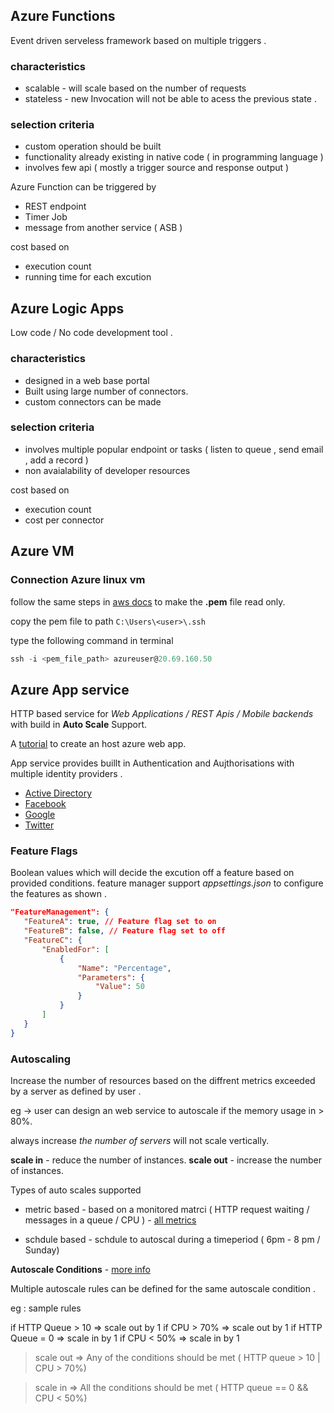 ## Azure Functions
Event driven serveless framework based on multiple triggers . 

### characteristics 
- scalable - will scale based on the number of requests 
- stateless - new Invocation will not be able to acess the previous state . 

### selection criteria 
- custom operation should be built 
- functionality already existing in native code ( in programming language )
- involves few api ( mostly a trigger source and response output )


Azure Function can be triggered by 
 - REST  endpoint 
 - Timer Job 
 - message from another service ( ASB ) 

 cost based on 
 - execution count
 - running time for each excution 

 


## Azure Logic Apps
Low code / No code development tool .

### characteristics
- designed in a web base portal
- Built using large number of connectors.
- custom connectors can be made

### selection criteria 
 - involves multiple popular endpoint or tasks  ( listen to queue , send email , add a record )
 - non avaialability of developer resources 

cost based on 
- execution count 
- cost per connector

## Azure VM

### Connection Azure linux vm 

follow the same steps in [aws docs](https://github.com/dinith72/CodeDocs/blob/main/cloud/aws.md#connecting-aws-ec2) to make the **.pem** file read only.

copy the pem file to path ``` C:\Users\<user>\.ssh ```

type the following command in terminal 
``` powershell 
ssh -i <pem_file_path> azureuser@20.69.160.50
```


## Azure App service 
HTTP  based service for *Web Applications / REST  Apis / Mobile backends* with build in **Auto Scale** Support.

A [tutorial](https://docs.microsoft.com/en-us/learn/modules/introduction-to-azure-app-service/7-create-html-web-app) to create an host azure web app.

App service provides buillt in Authentication and Aujthorisations with multiple identity providers . 
- [Active Directory](https://docs.microsoft.com/en-us/azure/app-service/configure-authentication-provider-aad) 
- [Facebook](https://docs.microsoft.com/en-us/azure/app-service/configure-authentication-provider-facebook)
- [Google](https://docs.microsoft.com/en-us/azure/app-service/configure-authentication-provider-google)
- [Twitter](https://docs.microsoft.com/en-us/azure/app-service/configure-authentication-provider-twitter)

### Feature Flags 
Boolean values which will decide the excution off a feature based on provided conditions. 
 feature manager support *appsettings.json* to configure the features as shown . 

 ``` json 
 "FeatureManagement": {
    "FeatureA": true, // Feature flag set to on
    "FeatureB": false, // Feature flag set to off
    "FeatureC": {
        "EnabledFor": [
            {
                "Name": "Percentage",
                "Parameters": {
                    "Value": 50
                }
            }
        ]
    }
}

```

### Autoscaling 

Increase the number of resources based on the diffrent metrics exceeded by a server as defined by user . 

eg -> user can design an web service to autoscale if the memory usage in > 80%. 

always increase *the number of servers* will not scale vertically. 

**scale in** - reduce the number of instances. 
**scale out** - increase the number of instances. 

Types of auto scales supported 

- metric based - based on a monitored matrci ( HTTP request waiting / messages in a queue / CPU ) - [all metrics](https://docs.microsoft.com/en-us/learn/modules/scale-apps-app-service/3-app-service-autoscale-conditions-rules#:~:text=Metrics%20for%20autoscale%20rules)

- schdule based - schdule to autoscal during a timeperiod ( 6pm - 8 pm / Sunday)

**Autoscale Conditions** - [more info](https://docs.microsoft.com/en-us/learn/modules/scale-apps-app-service/3-app-service-autoscale-conditions-rules#:~:text=has%20been%20crossed.-,Autoscale%20actions,-When%20an%20autoscale)

Multiple autoscale rules can be defined for the same autoscale condition . 

eg : sample rules 

if HTTP Queue > 10 => scale out by 1
if CPU > 70% => scale out by 1 
if HTTP Queue = 0 => scale in by 1
if CPU < 50% => scale in by 1

> scale out => Any of the conditions should be met ( HTTP queue > 10 | CPU > 70%)

> scale in => All the conditions should be met ( HTTP queue == 0 && CPU < 50%)